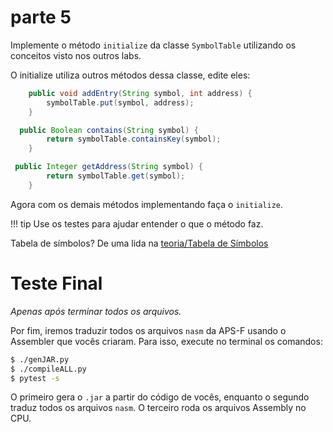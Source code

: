 # parte 5

Implemente o método `initialize` da classe `SymbolTable` utilizando os conceitos visto nos outros labs. 

O initialize utiliza outros métodos dessa classe, edite eles:

```java
    public void addEntry(String symbol, int address) {
        symbolTable.put(symbol, address);
    }
```

```java
  public Boolean contains(String symbol) {
        return symbolTable.containsKey(symbol);
    }
```

```java
 public Integer getAddress(String symbol) {
        return symbolTable.get(symbol);
    }
```

Agora com os demais métodos implementando faça o `initialize`.

!!! tip
    Use os testes para ajudar entender o que o método faz.

Tabela de símbolos? De uma lida na [teoria/Tabela de Símbolos](https://insper.github.io/Z01.1/commum-content/teoria/Teoria-Assembler-SymbolTable/)

# Teste Final

_Apenas após terminar todos os arquivos._

Por fim, iremos traduzir todos os arquivos `nasm` da APS-F usando o Assembler que vocês criaram. Para isso, execute no terminal os comandos:

``` bash
$ ./genJAR.py
$ ./compileALL.py
$ pytest -s
```

O primeiro gera o `.jar` a partir do código de vocês, enquanto o segundo traduz todos os arquivos `nasm`. O terceiro roda os arquivos Assembly no CPU. 